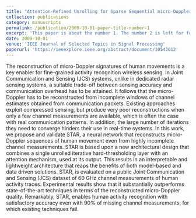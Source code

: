 ```yaml
---
title: "Attention-Refined Unrolling for Sparse Sequential micro-Doppler Reconstruction"
collection: publications
category: manuscripts
permalink: /publication/2009-10-01-paper-title-number-1
excerpt: 'This paper is about the number 1. The number 2 is left for future work.'
date: 2009-10-01
venue: 'IEEE Journal of Selected Topics in Signal Processing'
paperurl: 'https://ieeexplore.ieee.org/abstract/document/10543012'
---
```


The reconstruction of micro-Doppler signatures of human movements is a key enabler for fine-grained activity recognition wireless sensing. In Joint Communication and Sensing (JCS) systems, unlike in dedicated radar sensing systems, a suitable trade-off between sensing accuracy and communication overhead has to be attained. It follows that the micro-Doppler has to be reconstructed from incomplete windows of channel estimates obtained from communication packets. Existing approaches exploit compressed sensing, but produce very poor reconstructions when only a few channel measurements are available, which is often the case with real communication patterns. In addition, the large number of iterations they need to converge hinders their use in real-time systems. In this work, we propose and validate STAR, a neural network that reconstructs micro-Doppler sequences of human movement even from highly incomplete channel measurements. STAR is based upon a new architectural design that combines a single unrolled iterative hard-thresholding layer with an attention mechanism, used at its output. This results in an interpretable and lightweight architecture that reaps the benefits of both model-based and data driven solutions. STAR, is evaluated on a public Joint Communication and Sensing (JCS) dataset of 60 GHz channel measurements of human activity traces. Experimental results show that it substantially outperforms state-of-the-art techniques in terms of the reconstructed micro-Doppler quality. Remarkably, STAR, enables human activity recognition with satisfactory accuracy even with 90% of missing channel measurements, for which existing techniques fail.